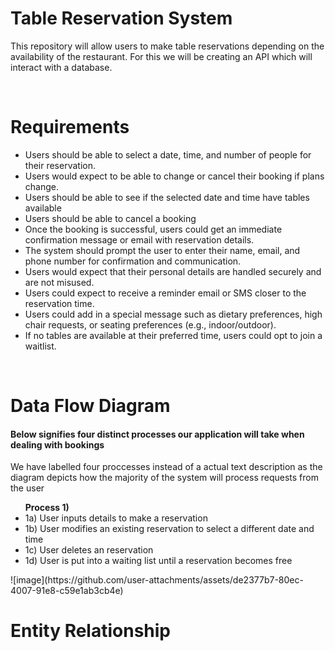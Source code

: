 <h1>Table Reservation System</h1>
<p>This repository will allow users to make table reservations depending on the availability of the restaurant. For this we will be creating an API which will interact with a database.</p>
<br>
<h1>Requirements</h1>
<ul>
  <li>Users should be able to select a date, time, and number of people for their reservation.</li>
  <li>Users would expect to be able to change or cancel their booking if plans change.</li>
  <li>Users should be able to see if the selected date and time have tables available</li>
  <li>Users should be able to cancel a booking</li>
  <li>Once the booking is successful, users could get an immediate confirmation message or email with reservation details.</li>
  <li>The system should prompt the user to enter their name, email, and phone number for confirmation and communication.</li>
  <li>Users would expect that their personal details are handled securely and are not misused.</li>
  <li>Users could expect to receive a reminder email or SMS closer to the reservation time.</li>
  <li>Users could add in a special message such as dietary preferences, high chair requests, or seating preferences (e.g., indoor/outdoor).</li>
  <li>If no tables are available at their preferred time, users could opt to join a waitlist.</li>
</ul>
<br>
<h1>Data Flow Diagram</h1>
<h4>Below signifies four distinct processes our application will take when dealing with bookings</h4>
<p>We have labelled four proccesses instead of a actual text description as the diagram depicts how the majority of the system will process requests from the user</p>
<ul>
  <b>Process 1)</b>
  <li>1a) User inputs details to make a reservation</li>
  <li>1b) User modifies an existing reservation to select a different date and time</li>
  <li>1c) User deletes an reservation</li>
  <li>1d) User is put into a waiting list until a reservation becomes free</li>
</ul>
![image](https://github.com/user-attachments/assets/de2377b7-80ec-4007-91e8-c59e1ab3cb4e)
<br>
<h1>Entity Relationship</h1>



